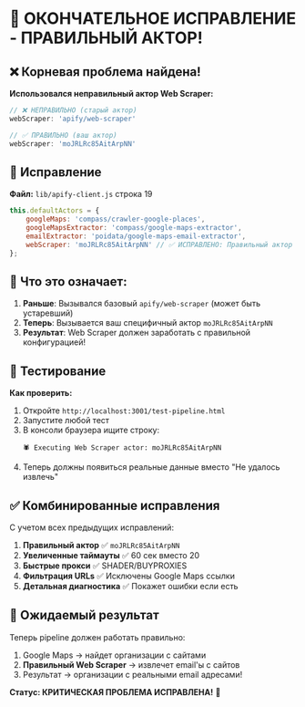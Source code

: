 # 🎯 ОКОНЧАТЕЛЬНОЕ ИСПРАВЛЕНИЕ - ПРАВИЛЬНЫЙ АКТОР!

## ❌ Корневая проблема найдена!

**Использовался неправильный актор Web Scraper:**

```javascript
// ❌ НЕПРАВИЛЬНО (старый актор)
webScraper: 'apify/web-scraper'

// ✅ ПРАВИЛЬНО (ваш актор)
webScraper: 'moJRLRc85AitArpNN'
```

## 🔧 Исправление

**Файл:** `lib/apify-client.js` строка 19

```javascript
this.defaultActors = {
    googleMaps: 'compass/crawler-google-places',
    googleMapsExtractor: 'compass/google-maps-extractor',
    emailExtractor: 'poidata/google-maps-email-extractor',
    webScraper: 'moJRLRc85AitArpNN' // ✅ ИСПРАВЛЕНО: Правильный актор
};
```

## 🎯 Что это означает:

1. **Раньше**: Вызывался базовый `apify/web-scraper` (может быть устаревший)
2. **Теперь**: Вызывается ваш специфичный актор `moJRLRc85AitArpNN`
3. **Результат**: Web Scraper должен заработать с правильной конфигурацией!

## 🧪 Тестирование

**Как проверить:**
1. Откройте `http://localhost:3001/test-pipeline.html`
2. Запустите любой тест
3. В консоли браузера ищите строку:
   ```
   🕷️ Executing Web Scraper actor: moJRLRc85AitArpNN
   ```
4. Теперь должны появиться реальные данные вместо "Не удалось извлечь"

## ✅ Комбинированные исправления

С учетом всех предыдущих исправлений:

1. **Правильный актор** ✅ `moJRLRc85AitArpNN`
2. **Увеличенные таймауты** ✅ 60 сек вместо 20
3. **Быстрые прокси** ✅ SHADER/BUYPROXIES
4. **Фильтрация URLs** ✅ Исключены Google Maps ссылки
5. **Детальная диагностика** ✅ Покажет ошибки если есть

## 🎉 Ожидаемый результат

Теперь pipeline должен работать правильно:
1. Google Maps → найдет организации с сайтами
2. **Правильный Web Scraper** → извлечет email'ы с сайтов  
3. Результат → организации с реальными email адресами!

**Статус: КРИТИЧЕСКАЯ ПРОБЛЕМА ИСПРАВЛЕНА!** 🚀